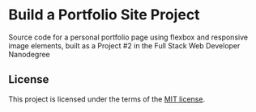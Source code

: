 # Build a Portfolio Site Project
Source code for a personal portfolio page using flexbox and responsive image elements, built as a Project #2 in the Full Stack Web Developer Nanodegree

## License
This project is licensed under the terms of the [MIT license](https://opensource.org/licenses/MIT).